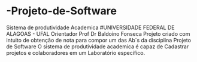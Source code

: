 # -Projeto-de-Software
Sistema de produtividade Academica
#UNIVERSIDADE FEDERAL DE ALAGOAS - UFAL
Orientador Prof Dr Baldoino Fonseca
Projeto criado com intuito de obtenção de nota para compor um das Ab´s da disciplina 
Projeto de Software
O sistema de produtividade academica é capaz de Cadastrar projetos e colaboradores em um Laboratório específico.
